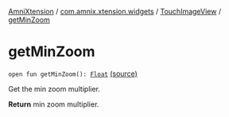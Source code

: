 [AmniXtension](../../index.md) / [com.amnix.xtension.widgets](../index.md) / [TouchImageView](index.md) / [getMinZoom](./get-min-zoom.md)

# getMinZoom

`open fun getMinZoom(): `[`Float`](https://kotlinlang.org/api/latest/jvm/stdlib/kotlin/-float/index.html) [(source)](https://github.com/AmniX/AmniXTension/tree/master/AmniXtension/src/main/java/com/amnix/xtension/widgets/TouchImageView.java#L409)

Get the min zoom multiplier.

**Return**
min zoom multiplier.

